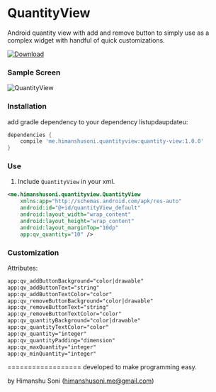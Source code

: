 # QuantityView
Android quantity view with add and remove button to simply use as a complex widget with handful of quick customizations.

[ ![Download](https://api.bintray.com/packages/himanshu-soni/maven/quantity-view/images/download.svg) ](https://bintray.com/himanshu-soni/maven/quantity-view/_latestVersion)

### Sample Screen
![QuantityView](https://raw.githubusercontent.com/himanshu-soni/QuantityView/master/screenshots/device-2015-09-29-191352.png)

### Installation
add gradle dependency to your dependency listupdaupdateu:

``` groovy
dependencies {
	compile 'me.himanshusoni.quantityview:quantity-view:1.0.0'
}
```

### Use
1. Include `QuantityView` in your xml.

``` xml
<me.himanshusoni.quantityview.QuantityView
	xmlns:app="http://schemas.android.com/apk/res-auto"
    android:id="@+id/quantityView_default"
    android:layout_width="wrap_content"
    android:layout_height="wrap_content"
    android:layout_marginTop="10dp"
    app:qv_quantity="10" />
```


### Customization
Attributes:

``` xml
app:qv_addButtonBackground="color|drawable"
app:qv_addButtonText="string"
app:qv_addButtonTextColor="color"
app:qv_removeButtonBackground="color|drawable"
app:qv_removeButtonText="string"
app:qv_removeButtonTextColor="color"
app:qv_quantityBackground="color|drawable"
app:qv_quantityTextColor="color"
app:qv_quantity="integer"
app:qv_quantityPadding="dimension"
app:qv_maxQuantity="integer"
app:qv_minQuantity="integer"
```

==================
developed to make programming easy.

by Himanshu Soni (himanshusoni.me@gmail.com)

